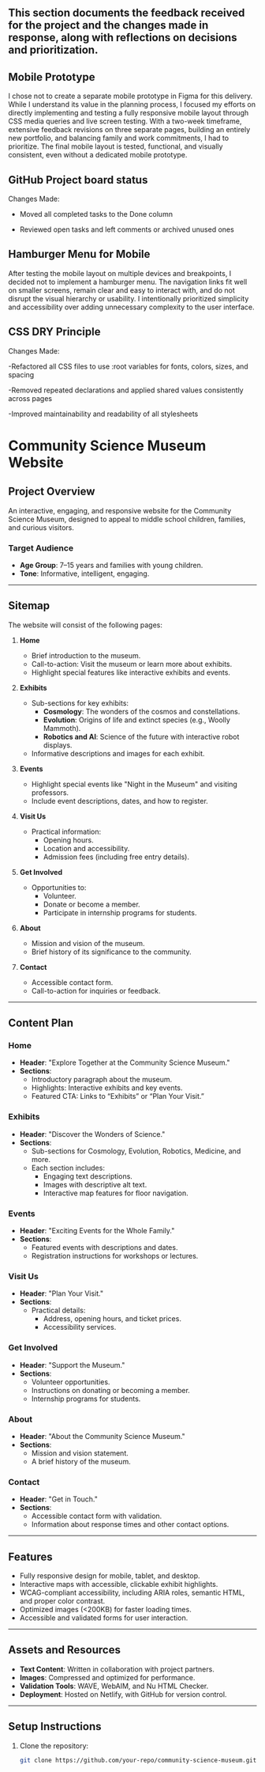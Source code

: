 ## This section documents the feedback received for the project and the changes made in response, along with reflections on decisions and prioritization.

## Mobile Prototype
I chose not to create a separate mobile prototype in Figma for this delivery. While I understand its value in the planning process, I focused my efforts on directly implementing and testing a fully responsive mobile layout through CSS media queries and live screen testing. With a two-week timeframe, extensive feedback revisions on three separate pages, building an entirely new portfolio, and balancing family and work commitments, I had to prioritize. The final mobile layout is tested, functional, and visually consistent, even without a dedicated mobile prototype.


## GitHub Project board status
Changes Made:
- Moved all completed tasks to the Done column

- Reviewed open tasks and left comments or archived unused ones


## Hamburger Menu for Mobile
After testing the mobile layout on multiple devices and breakpoints, I decided not to implement a hamburger menu. The navigation links fit well on smaller screens, remain clear and easy to interact with, and do not disrupt the visual hierarchy or usability. I intentionally prioritized simplicity and accessibility over adding unnecessary complexity to the user interface.

## CSS DRY Principle

Changes Made:

-Refactored all CSS files to use :root variables for fonts, colors, sizes, and spacing

-Removed repeated declarations and applied shared values consistently across pages

-Improved maintainability and readability of all stylesheets


# Community Science Museum Website

## Project Overview
An interactive, engaging, and responsive website for the Community Science Museum, designed to appeal to middle school children, families, and curious visitors.

### Target Audience
- **Age Group**: 7–15 years and families with young children.
- **Tone**: Informative, intelligent, engaging.

---

## Sitemap
The website will consist of the following pages:

1. **Home**
   - Brief introduction to the museum.
   - Call-to-action: Visit the museum or learn more about exhibits.
   - Highlight special features like interactive exhibits and events.

2. **Exhibits**
   - Sub-sections for key exhibits:
     - **Cosmology**: The wonders of the cosmos and constellations.
     - **Evolution**: Origins of life and extinct species (e.g., Woolly Mammoth).
     - **Robotics and AI**: Science of the future with interactive robot displays.
   - Informative descriptions and images for each exhibit.

3. **Events**
   - Highlight special events like "Night in the Museum" and visiting professors.
   - Include event descriptions, dates, and how to register.

4. **Visit Us**
   - Practical information:
     - Opening hours.
     - Location and accessibility.
     - Admission fees (including free entry details).

5. **Get Involved**
   - Opportunities to:
     - Volunteer.
     - Donate or become a member.
     - Participate in internship programs for students.

6. **About**
   - Mission and vision of the museum.
   - Brief history of its significance to the community.

7. **Contact**
   - Accessible contact form.
   - Call-to-action for inquiries or feedback.

---

## Content Plan

### Home
- **Header**: "Explore Together at the Community Science Museum."
- **Sections**:
  - Introductory paragraph about the museum.
  - Highlights: Interactive exhibits and key events.
  - Featured CTA: Links to “Exhibits” or “Plan Your Visit.”

### Exhibits
- **Header**: "Discover the Wonders of Science."
- **Sections**:
  - Sub-sections for Cosmology, Evolution, Robotics, Medicine, and more.
  - Each section includes:
    - Engaging text descriptions.
    - Images with descriptive alt text.
    - Interactive map features for floor navigation.

### Events
- **Header**: "Exciting Events for the Whole Family."
- **Sections**:
  - Featured events with descriptions and dates.
  - Registration instructions for workshops or lectures.

### Visit Us
- **Header**: "Plan Your Visit."
- **Sections**:
  - Practical details:
    - Address, opening hours, and ticket prices.
    - Accessibility services.

### Get Involved
- **Header**: "Support the Museum."
- **Sections**:
  - Volunteer opportunities.
  - Instructions on donating or becoming a member.
  - Internship programs for students.

### About
- **Header**: "About the Community Science Museum."
- **Sections**:
  - Mission and vision statement.
  - A brief history of the museum.

### Contact
- **Header**: "Get in Touch."
- **Sections**:
  - Accessible contact form with validation.
  - Information about response times and other contact options.

---

## Features
- Fully responsive design for mobile, tablet, and desktop.
- Interactive maps with accessible, clickable exhibit highlights.
- WCAG-compliant accessibility, including ARIA roles, semantic HTML, and proper color contrast.
- Optimized images (<200KB) for faster loading times.
- Accessible and validated forms for user interaction.

---

## Assets and Resources
- **Text Content**: Written in collaboration with project partners.
- **Images**: Compressed and optimized for performance.
- **Validation Tools**: WAVE, WebAIM, and Nu HTML Checker.
- **Deployment**: Hosted on Netlify, with GitHub for version control.

---

## Setup Instructions
1. Clone the repository:
   ```bash
   git clone https://github.com/your-repo/community-science-museum.git
